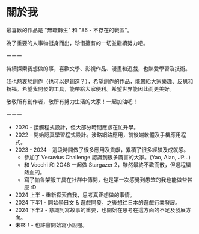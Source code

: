 # 關於我

最喜歡的作品是 "無職轉生" 和 "86 - 不存在的戰區"。

為了重要的人事物挺身而出，珍惜擁有的一切並繼續努力吧。

ーーー

持續探索我想做的事，喜歡文學、影視作品、漫畫和遊戲，也熱愛學習及技術。

我也熱衷於創作（也可以是創造？），希望創作的作品，能帶給大家樂趣、反思和祝福。希望我開發的工具，能帶給大家便利。希望世界能因此而更美好。

敬敬所有創作者，敬所有努力生活的大家！一起加油吧！

ーーー

- 2020 - 接觸程式設計，但大部分時間應該在忙升學。
- 2022 - 開始認真學習程式設計。涉略網路應用，前後端軟體及手機應用程式。
- 2023 - 2024 - 這段時間做了很多應用及貢獻，累積了很多經驗及成就感。
  - 參加了 Vesuvius Challenge 認識到很多厲害的大家。(Yao, Alan, JP...)
  - 和 Vocchi 和 2O48 一起做 Stargazer 2，雖然最終不歡而散，但過程蠻熱血的。
  - 寫了帕魯架服工具在社群中傳開，也是第一次感覺到愚笨的我也能做些甚麼 :D
- 2024 上半 - 重新探索自我，思考真正想做的事情。
- 2024 下半1 - 開始學日文 & 遊戲開發。之後想往日本的遊戲行業發展。
- 2024 下半2 - 意識到寫故事的重要，也開始在思考在這方面的不足及發展方向。
- 未來！- 也許會開始寫小說喔。